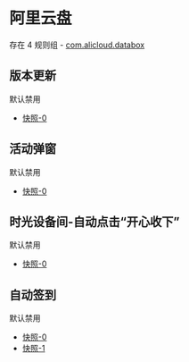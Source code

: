 # 阿里云盘

存在 4 规则组 - [com.alicloud.databox](/src/apps/com.alicloud.databox.ts)

## 版本更新

默认禁用

- [快照-0](https://i.gkd.li/import/13806865)

## 活动弹窗

默认禁用

- [快照-0](https://i.gkd.li/import/13228610)

## 时光设备间-自动点击“开心收下”

默认禁用

- [快照-0](https://i.gkd.li/import/13596924)

## 自动签到

默认禁用

- [快照-0](https://i.gkd.li/import/12929318)
- [快照-1](https://i.gkd.li/import/13038304)
